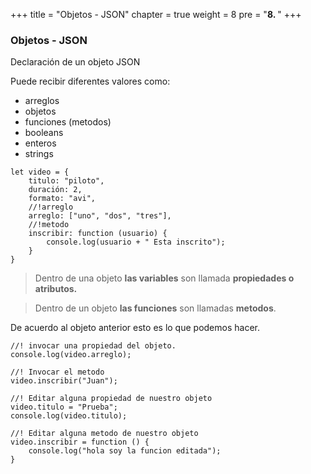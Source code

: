   +++
title = "Objetos - JSON"
chapter = true
weight = 8
pre = "<b>8. </b>"
+++
### Objetos - JSON

Declaración de un objeto JSON

Puede recibir diferentes valores como:
- arreglos
- objetos
- funciones (metodos)
- booleans
- enteros
- strings
~~~
let video = {
    titulo: "piloto",
    duración: 2,
    formato: "avi",
    //!arreglo
    arreglo: ["uno", "dos", "tres"],
    //!metodo
    inscribir: function (usuario) {
        console.log(usuario + " Esta inscrito");
    }
}
~~~
> Dentro de una objeto **las variables** son llamada **propiedades o atributos.**

> Dentro de un objeto **las funciones** son llamadas **metodos**.

De acuerdo al objeto anterior esto es lo que podemos hacer.
~~~
//! invocar una propiedad del objeto.
console.log(video.arreglo);

//! Invocar el metodo
video.inscribir("Juan");

//! Editar alguna propiedad de nuestro objeto
video.titulo = "Prueba";
console.log(video.titulo);

//! Editar alguna metodo de nuestro objeto
video.inscribir = function () {
    console.log("hola soy la funcion editada");
}
~~~